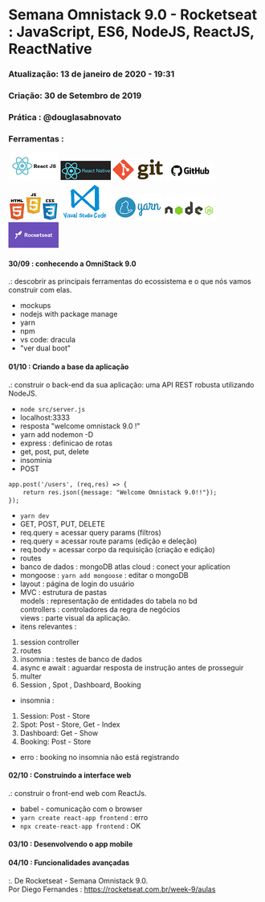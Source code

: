 # Semana Omnistack 9.0 - Rocketseat : JavaScript, ES6, NodeJS, ReactJS, ReactNative

### Atualização: 13 de janeiro de 2020 - 19:31
### Criação: 30 de Setembro de 2019
### Prática : @douglasabnovato

### Ferramentas : 

![ReactJS](/images/logo-reactjs.jpg)
![React Native](/images/logo-react-native.png)
![Git](/images/logo-git.png)
![Github](/images/logo-github.png)
![HTML/CSS/Javascript](/images/logo-html-css-js.jpeg)
![VSCode](/images/logo-VSCode.png)
![Yarn](/images/logo-yarn.png)
![Nodejs](/images/nodejs.png)
![Rocketseat](/images/logo-rocketseat.png)

#### 30/09 : conhecendo a OmniStack 9.0
.: descobrir as principais ferramentas do ecossistema e o que nós vamos construir com elas.
- mockups
- nodejs with package manage
- yarn
- npm
- vs code: dracula
- "ver dual boot"

#### 01/10 : Criando a base da aplicação
.: construir o back-end da sua aplicação: uma API REST robusta utilizando NodeJS.
- `node src/server.js`
- localhost:3333
- resposta "welcome omnistack 9.0 !"
- yarn add nodemon -D
- express : definicao de rotas
- get, post, put, delete
- insominia
- POST
```` 
app.post('/users', (req,res) => {
    return res.json({message: "Welcome Omnistack 9.0!!"});
});
````
- `yarn dev`
- GET, POST, PUT, DELETE
- req.query = acessar query params (filtros)
- req.query = acessar route params (edição e deleção)
- req.body = acessar corpo da requisição (criação e edição)
- routes
- banco de dados : mongoDB atlas cloud : conect your aplication
- mongoose : `yarn add mongoose` : editar o mongoDB
- layout : página de login do usuário
- MVC : estrutura de pastas<br>
models : representação de entidades do tabela no bd<br>
controllers : controladores da regra de negócios<br> 
views : parte visual da aplicação.
- itens relevantes :
1. session controller
2. routes
3. insomnia : testes de banco de dados
4. async e await : aguardar resposta de instrução antes de prosseguir
5. multer
6. Session , Spot , Dashboard, Booking
- insomnia :
1. Session: Post - Store
2. Spot: Post - Store, Get - Index
3. Dashboard: Get - Show
4. Booking: Post - Store
- erro : booking no insomnia não está registrando

#### 02/10 : Construindo a interface web
.: construir o front-end web com ReactJs.
- babel - comunicação com o browser
- `yarn create react-app frontend` : erro
- `npx create-react-app frontend` : OK

#### 03/10 : Desenvolvendo o app mobile  

#### 04/10 : Funcionalidades avançadas

:. De Rocketseat - Semana Omnistack 9.0.<br>
Por Diego Fernandes : https://rocketseat.com.br/week-9/aulas